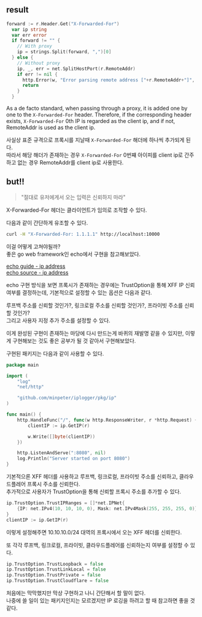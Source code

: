 ## result

```go
forward := r.Header.Get("X-Forwarded-For")
  var ip string
  var err error
  if forward != "" {
    // With proxy
    ip = strings.Split(forward, ",")[0]
  } else {
    // Without proxy
    ip, _, err = net.SplitHostPort(r.RemoteAddr)
    if err != nil {
      http.Error(w, "Error parsing remote address ["+r.RemoteAddr+"]", http.StatusInternalServerError)
      return
    }
  }
```

As a de facto standard, when passing through a proxy, it is added one by one to the `X-Forwarded-For` header.
Therefore, if the corresponding header exists, `X-Forwarded-For` 0th IP is regarded as the client ip, and if not, RemoteAddr is used as the client ip.

사실상 표준 규격으로 프록시를 지날때 `X-Forwarded-For` 해더에 하나씩 추가되게 된다.  
따라서 해당 해더가 존재하는 경우 `X-Forwarded-For` 0번쨰 아이피를 client ip로 간주하고 없는 경우 RemoteAddr를 client ip로 사용한다.

## but!!

> "절대로 유저에게서 오는 입력은 신뢰하지 마라"

X-Forwarded-For 헤더는 클라이언트가 임의로 조작할 수 있다.

다음과 같이 간단하게 유조할 수 있다.

```bash
curl -H "X-Forwarded-For: 1.1.1.1" http://localhost:10000
```

이걸 어떻게 고쳐야될까?  
좋은 go web framework인 echo에서 구현을 참고해보았다.

[echo guide - ip address](https://echo.labstack.com/guide/ip-address/)  
[echo source - ip address](https://github.com/labstack/echo/blob/v4.10.0/ip.go)

echo 구현 방식을 보면 프록시가 존재하는 경우에는 TrustOption을 통해 XFF IP 신뢰 여부를 결정하는데, 기본적으로 설정할 수 있는 옵션은 다음과 같다.

루프백 주소를 신뢰할 것인가?, 링크로컬 주소를 신뢰할 것인가?, 프라이빗 주소를 신뢰할 것인가?  
그리고 사용자 지정 추가 주소를 설정할 수 있다.

이게 완성된 구현이 존재하는 마당에 다시 만드는게 바퀴의 재발명 같을 수 있지만, 이렇게 구현해보는 것도 좋은 공부가 될 것 같아서 구현해보았다.

구현된 패키지는 다음과 같이 사용할 수 있다.

```go
package main

import (
	"log"
	"net/http"

	"github.com/minpeter/iplogger/pkg/ip"
)

func main() {
	http.HandleFunc("/", func(w http.ResponseWriter, r *http.Request) {
		clientIP := ip.GetIP(r)

		w.Write([]byte(clientIP))
	})

	http.ListenAndServe(":8080", nil)
	log.Println("Server started on port 8080")
}
```

기본적으론 XFF 헤더를 사용하고 루프백, 링크로컬, 프라이빗 주소를 신뢰하고, 클라우드플레어 프록시 주소를 신뢰한다.  
추가적으로 사용자가 TrustOption을 통해 신뢰할 프록시 주소를 추가할 수 있다.

```go
ip.TrustOption.TrustIPRanges = []*net.IPNet{
	{IP: net.IPv4(10, 10, 10, 0), Mask: net.IPv4Mask(255, 255, 255, 0)},
}
clientIP := ip.GetIP(r)
```

이렇게 설정해주면 10.10.10.0/24 대역의 프록시에서 오는 XFF 헤더를 신뢰한다.

또 각각 루프백, 링크로컬, 프라이빗, 클라우드플레어를 신뢰하는지 여부를 설정할 수 있다.

```go
ip.TrustOption.TrustLoopback = false
ip.TrustOption.TrustLinkLocal = false
ip.TrustOption.TrustPrivate = false
ip.TrustOption.TrustCloudflare = false
```

처음에는 막막했지만 막상 구현하고 나니 간단해서 할 말이 없다.  
나중에 쓸 일이 있는 패키지인지는 모르겠지만 IP 로깅을 하려고 할 때 참고하면 좋을 것 같다.
